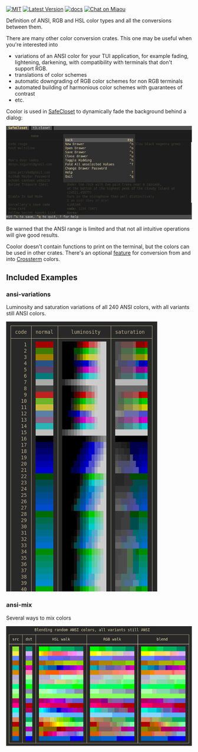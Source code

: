 [![MIT][s2]][l2] [![Latest Version][s1]][l1] [![docs][s3]][l3] [![Chat on Miaou][s4]][l4]

[s1]: https://img.shields.io/crates/v/coolor.svg
[l1]: https://crates.io/crates/coolor

[s2]: https://img.shields.io/badge/license-MIT-blue.svg
[l2]: LICENSE

[s3]: https://docs.rs/coolor/badge.svg
[l3]: https://docs.rs/coolor/

[s4]: https://miaou.dystroy.org/static/shields/room.svg
[l4]: https://miaou.dystroy.org/3

Definition of ANSI, RGB and HSL color types and all the conversions between them.

There are many other color conversion crates.
This one may be useful when you're interested into

- variations of an ANSI color for your TUI application, for example fading, lightening, darkening, with compatibility with terminals that don't support RGB.
- translations of color schemes
- automatic downgrading of RGB color schemes for non RGB terminals
- automated building of harmonious color schemes with guarantees of contrast
- etc.

Coolor is used in [SafeCloset](https://github.com/Canop/safecloset) to dynamically fade the background behind a dialog:

![img](doc/faded-background.png)

Be warned that the ANSI range is limited and that not all intuitive operations will give good results.

Coolor doesn't contain functions to print on the terminal, but the colors can be used in other crates. There's an optional [feature](features.md) for conversion from and into [Crossterm](https://github.com/crossterm-rs/crossterm) colors.

## Included Examples

### ansi-variations

Luminosity and saturation variations of all 240 ANSI colors, with all variants still ANSI colors.

![ansi-variations](doc/ansi-variations.png)

### ansi-mix

Several ways to mix colors

![ansi-mix](doc/ansi-mix.png)
